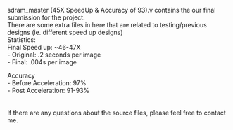 sdram_master (45X SpeedUp & Accuracy of 93).v contains the our final submission for the project. </br>
There are some extra files in here that are related to testing/previous designs (ie. different speed up designs)</br>
Statistics:</br>
  Final Speed up: ~46-47X </br>
    - Original: .2 seconds per image </br>
    - Final: .004s per image </br>

  Accuracy</br>
    - Before Acceleration: 97% </br>
    - Post Acceleration: 91-93% </br>
</br></br>
If there are any questions about the source files, please feel free to contact me.
